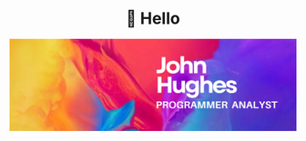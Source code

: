 <h1 align="center"><b>👋 Hello</b></h1>

<div align="center">
  <img src="aaa.png" alt="Descripción">

</div>

<!--
**HughesJohnFranco/HughesJohnFranco** is a ✨ _special_ ✨ repository because its `README.md` (this file) appears on your GitHub profile.

Here are some ideas to get you started:

- 🔭 I’m currently working on ...
- 🌱 I’m currently learning ...
- 👯 I’m looking to collaborate on .. .
- 🤔 I’m looking for help with ...
- 💬 Ask me about ...
- 📫 How to reach me: ...
- 😄 Pronouns: ...
- ⚡ Fun fact: ...
-->
